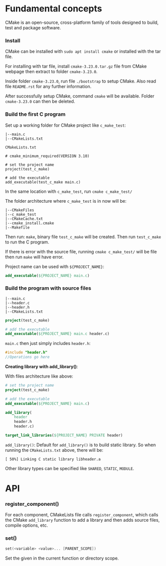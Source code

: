 # Fundamental concepts

CMake is an open-source, cross-platform family of tools designed to build, test and package software.

### Install

CMake can be installed with ``sudo apt install cmake`` or installed with the tar file.

For installing with tar file, install ``cmake-3.23.0.tar.gz`` file from CMake webpage then extract to folder ``cmake-3.23.0``.

Inside folder ``cmake-3.23.0``, run file ``./bootstrap`` to setup CMake. Also read file ``README.rst`` for any further information.

After successfully setup CMake, command ``cmake`` will be available. Folder ``cmake-3.23.0`` can then be deleted.

### Build the first C program

Set up a working folder for CMake project like ``c_make_test``:

```
|--main.c
|--CMakeLists.txt
```

``CMakeLists.txt``

```
# cmake_minimum_required(VERSION 3.10)

# set the project name
project(test_c_make)

# add the executable
add_executable(test_c_make main.c)
```

In the same location with ``c_make_test``, run ``cmake c_make_test/``

The folder architecture where ``c_make_test`` is in now will be:

```
|--CMakeFiles
|--c_make_test
|--CMakeCache.txt
|--cmake_install.cmake
|--Makefile
```

Then run: ``make``, binary file ``test_c_make`` will be created. Then run ``test_c_make`` to run the C program.

If there is error with the source file, running ``cmake c_make_test/`` will be file then run ``make`` will have error.

Project name can be used with ``${PROJECT_NAME}``:

```CMake
add_executable(${PROJECT_NAME} main.c)
```

### Build the program with source files

```
|--main.c
|--header.c
|--header.h
|--CMakeLists.txt
```

```CMake
project(test_c_make)

# add the executable
add_executable(${PROJECT_NAME} main.c header.c)
```

``main.c`` then just simply includes ``header.h``:

```c
#include "header.h"
//Operations go here
```

**Creating library with add_library()**:

With files architecture like above:

```CMake
# set the project name
project(test_c_make)

# add the executable
add_executable(${PROJECT_NAME} main.c)

add_library(
    header
    header.h
    header.c)

target_link_libraries(${PROJECT_NAME} PRIVATE header)
```

``add_library()``: Default for ``add_library()`` is to build static library. So when running the ``CMakeLists.txt`` above, there will be:

```
[ 50%] Linking C static library libheader.a
```

Other library types can be specified like ``SHARED``, ``STATIC``, ``MODULE``.

# API

### register_component()

For each component, CMakeLists file calls ``register_component``, which calls the CMake ``add_library`` function to add a library and then adds source files, compile options, etc.

### set()

```c
set(<variable> <value>... [PARENT_SCOPE])
```

Set the given <variable> in the current function or directory scope.
